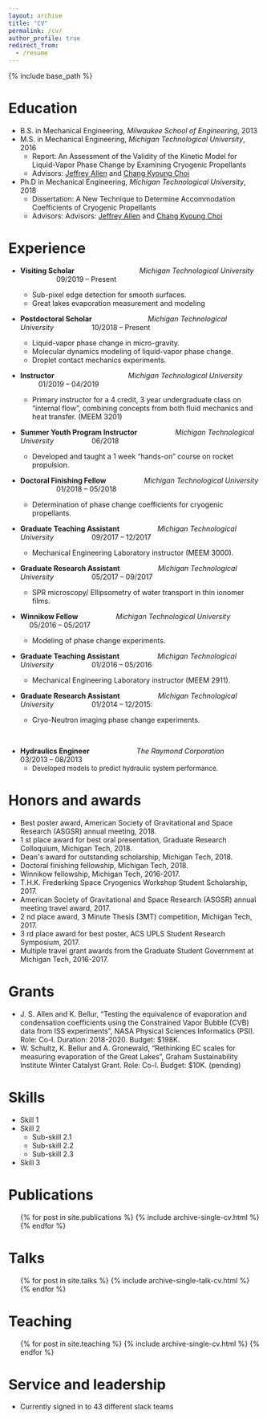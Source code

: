 ```yaml
---
layout: archive
title: "CV"
permalink: /cv/
author_profile: true
redirect_from:
  - /resume
---
```


{% include base_path %}

Education
======
* B.S. in Mechanical Engineering, *Milwaukee School of Engineering*, 2013
* M.S. in Mechanical Engineering, *Michigan Technological University*, 2016
  * Report: An Assessment of the Validity of the Kinetic Model for Liquid-Vapor Phase Change by Examining Cryogenic Propellants
  * Advisors: [Jeffrey Allen](https://www.mtu.edu/mechanical/people/faculty/allen/) and [Chang Kyoung Choi](https://www.mtu.edu/mechanical/people/faculty/choi/)
* Ph.D in Mechanical Engineering, *Michigan Technological University*, 2018 
  * Dissertation: A New Technique to Determine Accommodation Coefficients of Cryogenic Propellants
  * Advisors: Advisors: [Jeffrey Allen](https://www.mtu.edu/mechanical/people/faculty/allen/) and [Chang Kyoung Choi](https://www.mtu.edu/mechanical/people/faculty/choi/)

Experience
======
* **Visiting Scholar** &emsp; &emsp; &emsp; &emsp; &emsp; &emsp; &emsp; *Michigan Technological University* &emsp; &emsp; &emsp; &emsp; 09/2019 – Present
  * Sub-pixel edge detection for smooth surfaces.
  * Great lakes evaporation measurement and modeling

* **Postdoctoral Scholar** &emsp; &emsp; &emsp; &emsp; &emsp; &emsp; *Michigan Technological University* &emsp; &emsp; &emsp; &emsp; 10/2018 – Present
  * Liquid-vapor phase change in micro-gravity.
  * Molecular dynamics modeling of liquid-vapor phase change.
  * Droplet contact mechanics experiments.

* **Instructor** &emsp; &emsp; &emsp; &emsp; &emsp; &emsp; &emsp; &emsp; *Michigan Technological University* &emsp; &emsp; &emsp; &emsp; 01/2019 – 04/2019
  * Primary instructor for a 4 credit, 3 year undergraduate class on “internal flow”, combining concepts from both fluid mechanics and heat transfer. (MEEM 3201)

* **Summer Youth Program Instructor** &emsp; &emsp; &emsp; &emsp; *Michigan Technological University* &emsp; &emsp; &emsp; &emsp; 06/2018
  * Developed and taught a 1 week “hands-on” course on rocket propulsion.

* **Doctoral Finishing Fellow** &emsp; &emsp; &emsp; &emsp; *Michigan Technological University* &emsp; &emsp; &emsp; &emsp; 01/2018 – 05/2018
  * Determination of phase change coefficients for cryogenic propellants.

* **Graduate Teaching Assistant** &emsp; &emsp; &emsp; &emsp; *Michigan Technological University* &emsp; &emsp; &emsp; &emsp; 09/2017 – 12/2017
  * Mechanical Engineering Laboratory instructor (MEEM 3000).

* **Graduate Research Assistant** &emsp; &emsp; &emsp; &emsp; *Michigan Technological University* &emsp; &emsp; &emsp; &emsp; 05/2017 – 09/2017
  * SPR microscopy/ Ellipsometry of water transport in thin ionomer films.

* **Winnikow Fellow** &emsp; &emsp; &emsp; &emsp; *Michigan Technological University* &emsp; &emsp; &emsp; &emsp; 05/2016 – 05/2017
  * Modeling of phase change experiments.

* **Graduate Teaching Assistant** &emsp; &emsp; &emsp; &emsp; *Michigan Technological University* &emsp; &emsp; &emsp; &emsp; 01/2016 – 05/2016
  * Mechanical Engineering Laboratory instructor (MEEM 2911).


* **Graduate Research Assistant** &emsp; &emsp; &emsp; &emsp; *Michigan Technological University* &emsp; &emsp; &emsp; &emsp; 01/2014 – 12/2015: 
  * Cryo-Neutron imaging phase change experiments.
<p>&nbsp;</p>

* **Hydraulics Engineer** &emsp; &emsp; &emsp; &emsp; &emsp; *The Raymond Corporation* &emsp; &emsp; &emsp; &emsp; 03/2013 – 08/2013
  * <font size="2"> Developed models to predict hydraulic system performance. </font>

Honors and awards
======
* Best poster award, American Society of Gravitational and Space Research (ASGSR) annual meeting, 2018.
* 1 st place award for best oral presentation, Graduate Research Colloquium, Michigan Tech, 2018.
* Dean's award for outstanding scholarship, Michigan Tech, 2018.
* Doctoral finishing fellowship, Michigan Tech, 2018.
* Winnikow fellowship, Michigan Tech, 2016-2017.
* T.H.K. Frederking Space Cryogenics Workshop Student Scholarship, 2017.
* American Society of Gravitational and Space Research (ASGSR) annual meeting travel award, 2017.
* 2 nd place award, 3 Minute Thesis (3MT) competition, Michigan Tech, 2017.
* 3 rd place award for best poster, ACS UPLS Student Research Symposium, 2017.
* Multiple travel grant awards from the Graduate Student Government at Michigan Tech, 2016-2017.

Grants
======
* J. S. Allen and K. Bellur, “Testing the equivalence of evaporation and condensation coefficients using the Constrained Vapor Bubble (CVB) data from ISS experiments”, NASA Physical Sciences Informatics (PSI). Role: Co-I. Duration: 2018-2020. Budget: $198K.
* W. Schultz, K. Bellur and A. Gronewald, “Rethinking EC scales for measuring evaporation of the Great Lakes”, Graham Sustainability Institute Winter Catalyst Grant. Role: Co-I. Budget: $10K. (pending)



Skills
======
* Skill 1
* Skill 2
  * Sub-skill 2.1
  * Sub-skill 2.2
  * Sub-skill 2.3
* Skill 3

Publications
======
  <ul>{% for post in site.publications %}
    {% include archive-single-cv.html %}
  {% endfor %}</ul>
  
Talks
======
  <ul>{% for post in site.talks %}
    {% include archive-single-talk-cv.html %}
  {% endfor %}</ul>
  
Teaching
======
  <ul>{% for post in site.teaching %}
    {% include archive-single-cv.html %}
  {% endfor %}</ul>
  
Service and leadership
======
* Currently signed in to 43 different slack teams
